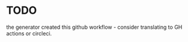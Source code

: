 # TODO

the generator created this github workflow - consider translating to GH actions or circleci.
